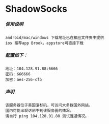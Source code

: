 # ShadowSocks
##### 使用说明
```
android/mac/windows 下载地址已在相应文件夹中提供
ios 推荐app Brook，appstore可直接下载
```

##### 配置如下：
```
地址：104.128.91.88:6666
密码：666666
加密：aes-256-cfb
```

##### 声明
```
该服务器位于美国洛杉矶，可访问大多数国外网站。
国内可能出现访问不到该服务器的情况。
请自行 ping 104.128.91.88 测试连通情况。
```

